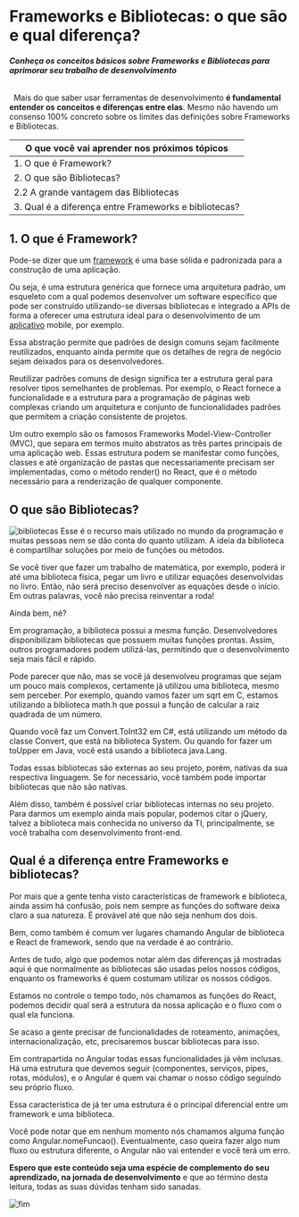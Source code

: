 # Frameworks e Bibliotecas: o que são e qual diferença?

###### ***Conheça os conceitos básicos sobre Frameworks e Bibliotecas para aprimorar seu trabalho de desenvolvimento***
&nbsp;
Mais do que saber usar ferramentas de desenvolvimento **é fundamental entender os conceitos e diferenças entre elas**. Mesmo não havendo um consenso 100% concreto sobre os limites das definições sobre Frameworks e Bibliotecas.
&nbsp;

**O que você vai aprender nos próximos tópicos** | 
------------ | 
1. O que é Framework? | 
2. O que são Bibliotecas? | 
2.2 A grande vantagem das Bibliotecas|
3. Qual é a diferença entre Frameworks e bibliotecas?|

## 1. O que é Framework?

Pode-se dizer que um [framework](https://blog.cedrotech.com/qual-melhor-framework-de-gestao-de-projetos-de-ti/) é uma base sólida e padronizada para a construção de uma aplicação.

Ou seja, é uma estrutura genérica que fornece uma arquitetura padrão, um esqueleto com a qual podemos desenvolver um software específico que pode ser construído utilizando-se diversas bibliotecas e integrado a APIs de forma a oferecer uma estrutura ideal para o desenvolvimento de um [aplicativo](https://blog.cedrotech.com/usar-framework-adobe-phonegap-ou-desenvolver-app-de-forma-nativa/) mobile, por exemplo.

Essa abstração permite que padrões de design comuns sejam facilmente reutilizados, enquanto ainda permite que os detalhes de regra de negócio sejam deixados para os desenvolvedores.

Reutilizar padrões comuns de design significa ter a estrutura geral para resolver tipos semelhantes de problemas. Por exemplo, o React fornece a funcionalidade e a estrutura para a programação de páginas web complexas criando um arquitetura e conjunto de funcionalidades padrões que permitem a criação consistente de projetos. 

Um outro exemplo são os famosos Frameworks Model-View-Controller (MVC), que separa em termos muito abstratos as três partes principais de uma aplicação web. Essas estrutura podem se manifestar como funções, classes e até organização de pastas que necessariamente precisam ser implementadas, como o método render() no React, que é o método necessário para a renderização de qualquer componente.

## O que são Bibliotecas?
![bibliotecas](https://media.giphy.com/media/7E8lI6TkLrvvAcPXso/giphy.gif)
Esse é o recurso mais utilizado no mundo da programação e muitas pessoas nem se dão conta do quanto utilizam. A ideia da biblioteca é compartilhar soluções por meio de funções ou métodos.

Se você tiver que fazer um trabalho de matemática, por exemplo, poderá ir até uma biblioteca física, pegar um livro e utilizar equações desenvolvidas no livro. Então, não será preciso desenvolver as equações desde o início. Em outras palavras, você não precisa reinventar a roda! 

Ainda bem, né?

Em programação, a biblioteca possui a mesma função. Desenvolvedores disponibilizam bibliotecas que possuem muitas funções prontas. Assim, outros programadores podem utilizá-las, permitindo que o desenvolvimento seja mais fácil e rápido.

Pode parecer que não, mas se você já desenvolveu programas que sejam um pouco mais complexos, certamente já utilizou uma biblioteca, mesmo sem perceber. Por exemplo, quando vamos fazer um sqrt em C, estamos utilizando a biblioteca math.h que possui a função de calcular a raiz quadrada de um número.

Quando você faz um Convert.ToInt32 em C#, está utilizando um método da classe Convert, que está na biblioteca System. Ou quando for fazer um toUpper em Java, você está usando a biblioteca java.Lang. 

Todas essas bibliotecas são externas ao seu projeto, porém, nativas da sua respectiva linguagem. Se for necessário, você também pode importar bibliotecas que não são nativas.

Além disso, também é possível criar bibliotecas internas no seu projeto.
Para darmos um exemplo ainda mais popular, podemos citar o jQuery, talvez a biblioteca mais conhecida no universo da TI, principalmente, se você trabalha com desenvolvimento front-end.

## Qual é a diferença entre Frameworks e bibliotecas?

Por mais que a gente tenha visto características de framework e biblioteca, ainda assim há confusão, pois nem sempre as funções do software deixa claro a sua natureza. É provável até que não seja nenhum dos dois. 

Bem, como também é comum ver lugares chamando Angular de biblioteca e React de framework, sendo que na verdade é ao contrário.

Antes de tudo, algo que podemos notar além das diferenças já mostradas aqui é que normalmente as bibliotecas são usadas pelos nossos códigos, enquanto os frameworks é quem costumam utilizar os nossos códigos.

Estamos no controle o tempo todo, nós chamamos as funções do React, podemos decidir qual será a estrutura da nossa aplicação e o fluxo com o qual ela funciona. 

Se acaso a gente precisar de funcionalidades de roteamento, animações, internacionalização, etc, precisaremos buscar bibliotecas para isso.

Em contrapartida no Angular todas essas funcionalidades já vêm inclusas. Há uma estrutura que devemos seguir (componentes, serviços, pipes, rotas, módulos), e o Angular é quem vai chamar o nosso código seguindo seu próprio fluxo. 

Essa característica de já ter uma estrutura é o principal diferencial entre um framework e uma biblioteca. 

Você pode notar que em nenhum momento nós chamamos alguma função como Angular.nomeFuncao(). Eventualmente, caso queira fazer algo num fluxo ou estrutura diferente, o Angular não vai entender e você terá um erro.

**Espero que este conteúdo seja uma espécie de complemento do seu aprendizado, na jornada de desenvolvimento** e que ao término desta leitura, todas as suas dúvidas tenham sido sanadas.

![fim](https://media.giphy.com/media/vzO0Vc8b2VBLi/giphy.gif)






